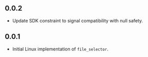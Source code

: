 ## 0.0.2

* Update SDK constraint to signal compatibility with null safety.

## 0.0.1

* Initial Linux implementation of `file_selector`.
